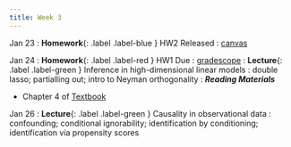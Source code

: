 ```yaml
---
title: Week 3
---
```


Jan 23
: **Homework**{: .label .label-blue } HW2 Released
  : [canvas](https://canvas.stanford.edu/)

Jan 24
: **Homework**{: .label .label-red } HW1 Due
  : [gradescope](https://www.gradescope.com/courses/486969/)
: **Lecture**{: .label .label-green } Inference in high-dimensional linear models
: double lasso; partialling out; intro to Neyman orthogonality
: ***Reading Materials***
- Chapter 4 of [Textbook](https://canvas.stanford.edu/courses/168439/files/10880360?wrap=1)

Jan 26
: **Lecture**{: .label .label-green } Causality in observational data
: confounding; conditional ignorability; identification by conditioning; identification via propensity scores


